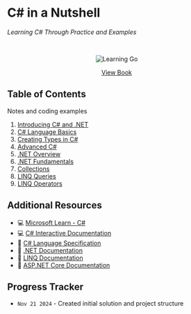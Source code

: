 # C# in a Nutshell

_Learning C# Through Practice and Examples_

<br/>

<p align="center">
    <img src="https://learning.oreilly.com/library/cover/9781098147433/250w/" alt="Learning Go">
    
</p>

<p align="center">
    <a href="https://www.oreilly.com/library/view/c-12-in/9781098147433/">View Book</a>
</p>

## Table of Contents

Notes and coding examples

1. [Introducing C# and .NET](https://github.com/marcusgeorgievski/C#-in-a-nutshell/tree/main/chapters/1-introduction)
2. [C# Language Basics](https://github.com/marcusgeorgievski/C#-in-a-nutshell/tree/main/chapters/2-basics)
3. [Creating Types in C#](https://github.com/marcusgeorgievski/C#-in-a-nutshell/tree/main/chapters/3-types)
4. [Advanced C#](https://github.com/marcusgeorgievski/C#-in-a-nutshell/tree/main/chapters/4-advanced)
5. [.NET Overview](https://github.com/marcusgeorgievski/C#-in-a-nutshell/tree/main/chapters/5-dotnet)
6. [.NET Fundamentals](https://github.com/marcusgeorgievski/C#-in-a-nutshell/tree/main/chapters/6-dotnet-fundamentals)
7. [Collections](https://github.com/marcusgeorgievski/C#-in-a-nutshell/tree/main/chapters/7-collections)
8. [LINQ Queries](https://github.com/marcusgeorgievski/C#-in-a-nutshell/tree/main/chapters/8-linq-queries)
9. [LINQ Operators](https://github.com/marcusgeorgievski/C#-in-a-nutshell/tree/main/chapters/9-linq-operators)

## Additional Resources

- 💻 [Microsoft Learn - C#](https://learn.microsoft.com/en-us/dotnet/csharp/)
- 💻 [C# Interactive Documentation](https://learn.microsoft.com/en-us/dotnet/csharp/tour-of-csharp/interactive/)
- 📄 [C# Language Specification](https://learn.microsoft.com/en-us/dotnet/csharp/language-reference/specifications/introduction)
- 📄 [.NET Documentation](https://learn.microsoft.com/en-us/dotnet/)
- 📄 [LINQ Documentation](https://learn.microsoft.com/en-us/dotnet/csharp/linq/)
- 📄 [ASP.NET Core Documentation](https://learn.microsoft.com/en-us/aspnet/core/)

## Progress Tracker

- `Nov 21 2024` - Created initial solution and project structure
